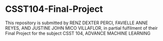 # CSST104-Final-Project
This repository is submitted by RENZ DEXTER PERCI, FAVIELLE ANNE REYES, AND JUSTINE JOHN MICO VILLAFLOR, in partial fulfilment of their Final Project for the subject CSST 104, ADVANCE MACHINE LEARNING
